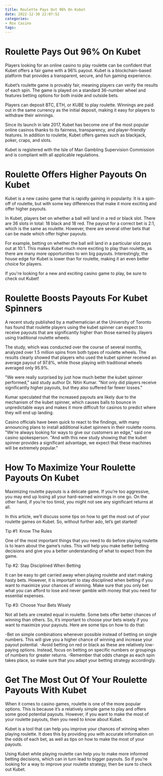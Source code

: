 ```yaml
---
title: Roulette Pays Out 96% On Kubet
date: 2022-12-30 22:07:52
categories:
- Rox Casino
tags:
---
```



#  Roulette Pays Out 96% On Kubet

Players looking for an online casino to play roulette can be confident that Kubet offers a fair game with a 96% payout. Kubet is a blockchain-based platform that provides a transparent, secure, and fun gaming experience.

Kubet’s roulette game is provably fair, meaning players can verify the results of each spin. The game is played on a standard 36-number wheel and features betting options for both inside and outside bets.

Players can deposit BTC, ETH, or KUBE to play roulette. Winnings are paid out in the same currency as the initial deposit, making it easy for players to withdraw their winnings.

Since its launch in late 2017, Kubet has become one of the most popular online casinos thanks to its fairness, transparency, and player-friendly features. In addition to roulette, Kubet offers games such as blackjack, poker, craps, and slots.

Kubet is registered with the Isle of Man Gambling Supervision Commission and is compliant with all applicable regulations.

#  Roulette Offers Higher Payouts On Kubet

Kubet is a new casino game that is rapidly gaining in popularity. It is a spin-off of roulette, but with some key differences that make it more exciting and offer higher payouts.

In Kubet, players bet on whether a ball will land in a red or black slot. There are 36 slots in total: 18 black and 18 red. The payout for a correct bet is 2:1, which is the same as roulette. However, there are several other bets that can be made which offer higher payouts.

For example, betting on whether the ball will land in a particular slot pays out at 10:1. This makes Kubet much more exciting to play than roulette, as there are many more opportunities to win big payouts. Interestingly, the house edge for Kubet is lower than for roulette, making it an even better choice for players.

If you're looking for a new and exciting casino game to play, be sure to check out Kubet!

#  Roulette Boosts Payouts For Kubet Spinners

A recent study published by a mathematician at the University of Toronto has found that roulette players using the kubet spinner can expect to receive payouts that are significantly higher than those earned by players using traditional roulette wheels.

The study, which was conducted over the course of several months, analyzed over 1.5 million spins from both types of roulette wheels. The results clearly showed that players who used the kubet spinner received an average payout of 97.8%, while those playing with traditional wheels averaged only 95.9%.

"We were really surprised by just how much better the kubet spinner performed," said study author Dr. Nitin Kumar. "Not only did players receive significantly higher payouts, but they also suffered far fewer losses."

Kumar speculated that the increased payouts are likely due to the mechanism of the kubet spinner, which causes balls to bounce in unpredictable ways and makes it more difficult for casinos to predict where they will end up landing.

Casino officials have been quick to react to the findings, with many announcing plans to install additional kubet spinners in their roulette rooms. "We're always looking for ways to give our customers an edge," said one casino spokesperson. "And with this new study showing that the kubet spinner provides a significant advantage, we expect that these machines will be extremely popular."

#  How To Maximize Your Roulette Payouts On Kubet

Maximizing roulette payouts is a delicate game. If you’re too aggressive, you may end up losing all your hard-earned winnings in one go. On the other hand, if you’re too timid, you might not see any significant returns at all.

In this article, we’ll discuss some tips on how to get the most out of your roulette games on Kubet. So, without further ado, let’s get started!

Tip #1: Know The Rules

One of the most important things that you need to do before playing roulette is to learn about the game’s rules. This will help you make better betting decisions and give you a better understanding of what to expect from the game.

Tip #2: Stay Disciplined When Betting

It can be easy to get carried away when playing roulette and start making hasty bets. However, it is important to stay disciplined when betting if you want to maximize your chances of winning. Make sure that you only bet what you can afford to lose and never gamble with money that you need for essential expenses.

Tip #3: Choose Your Bets Wisely

Not all bets are created equal in roulette. Some bets offer better chances of winning than others. So, it’s important to choose your bets wisely if you want to maximize your payouts. Here are some tips on how to do that:

-Bet on simple combinations whenever possible instead of betting on single numbers. This will give you a higher chance of winning and increase your payout potential. -Avoid betting on red or black as these are relatively low-paying options. Instead, focus on betting on specific numbers or groupings of numbers for greater returns. -Remember that odds change as each spin takes place, so make sure that you adapt your betting strategy accordingly.

#  Get The Most Out Of Your Roulette Payouts With Kubet

When it comes to casino games, roulette is one of the more popular options. This is because it’s a relatively simple game to play and offers some good potential payouts. However, if you want to make the most of your roulette payouts, then you need to know about Kubet.

Kubet is a tool that can help you improve your chances of winning when playing roulette. It does this by providing you with accurate information on the odds of each bet, as well as tips on how to make the most of your payouts.

Using Kubet while playing roulette can help you to make more informed betting decisions, which can in turn lead to bigger payouts. So if you’re looking for a way to improve your roulette strategy, then be sure to check out Kubet.